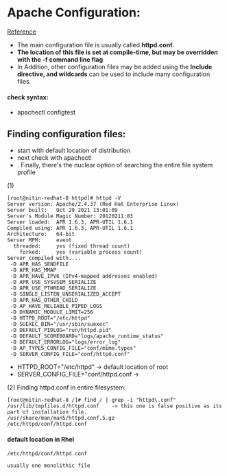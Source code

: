 
# Apache Configuration:

[Reference](https://httpd.apache.org/docs/2.4/configuring.html)



- The main configuration file is usually called **httpd.conf.**
- **The location of this file is set at compile-time, but may be overridden with the -f command line flag**
- In Addition, other configuration files may be added using the **Include directive, and wildcards** can be used to include many configuration files.
 


#### check syntax:
- apachectl configtest

## Finding configuration files: 

- start with default location of distribution
- next check with apachectl 
- . Finally, there's the nuclear option of searching the entire file system profile 


(1)
```text
[root@nitin-redhat-8 httpd]# httpd -V
Server version: Apache/2.4.37 (Red Hat Enterprise Linux)
Server built:   Oct 29 2021 13:01:09
Server's Module Magic Number: 20120211:83
Server loaded:  APR 1.6.3, APR-UTIL 1.6.1
Compiled using: APR 1.6.3, APR-UTIL 1.6.1
Architecture:   64-bit
Server MPM:     event
  threaded:     yes (fixed thread count)
    forked:     yes (variable process count)
Server compiled with....
 -D APR_HAS_SENDFILE
 -D APR_HAS_MMAP
 -D APR_HAVE_IPV6 (IPv4-mapped addresses enabled)
 -D APR_USE_SYSVSEM_SERIALIZE
 -D APR_USE_PTHREAD_SERIALIZE
 -D SINGLE_LISTEN_UNSERIALIZED_ACCEPT
 -D APR_HAS_OTHER_CHILD
 -D AP_HAVE_RELIABLE_PIPED_LOGS
 -D DYNAMIC_MODULE_LIMIT=256
 -D HTTPD_ROOT="/etc/httpd"
 -D SUEXEC_BIN="/usr/sbin/suexec"
 -D DEFAULT_PIDLOG="run/httpd.pid"
 -D DEFAULT_SCOREBOARD="logs/apache_runtime_status"
 -D DEFAULT_ERRORLOG="logs/error_log"
 -D AP_TYPES_CONFIG_FILE="conf/mime.types"
 -D SERVER_CONFIG_FILE="conf/httpd.conf"

```

- HTTPD_ROOT="/etc/httpd"  -> default location of root 
- SERVER_CONFIG_FILE="conf/httpd.conf -> 


(2) Finding httpd.conf in entire filesystem:
```text
[root@nitin-redhat-8 /]# find / | grep -i "httpd\.conf"
/usr/lib/tmpfiles.d/httpd.conf    -> this one is false positive as its part of installation file.
/usr/share/man/man5/httpd.conf.5.gz
/etc/httpd/conf/httpd.conf
```

#### default location in Rhel
```text
/etc/httpd/conf/httpd.conf

usually one monolithic file
```